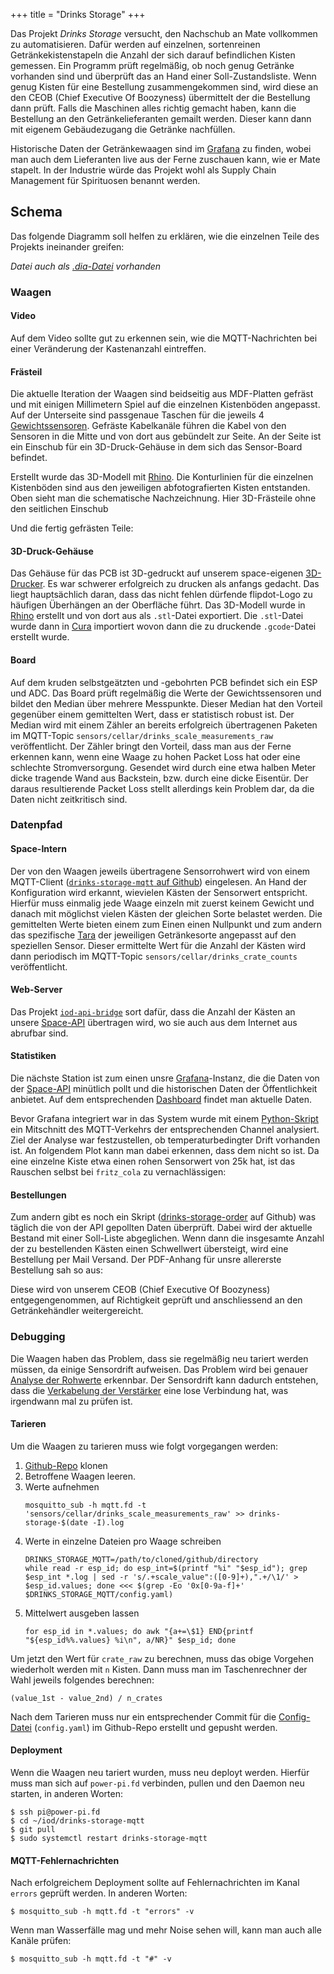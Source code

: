 +++
title = "Drinks Storage"
+++

Das Projekt *Drinks Storage* versucht, den Nachschub an Mate vollkommen
zu automatisieren. Dafür werden auf einzelnen, sortenreinen
Getränkekistenstapeln die Anzahl der sich darauf befindlichen Kisten
gemessen. Ein Programm prüft regelmäßig, ob noch genug Getränke
vorhanden sind und überprüft das an Hand einer Soll-Zustandsliste. Wenn
genug Kisten für eine Bestellung zusammengekommen sind, wird diese an
den CEOB (Chief Executive Of Boozyness) übermittelt der die Bestellung
dann prüft. Falls die Maschinen alles richtig gemacht haben, kann die
Bestellung an den Getränkelieferanten gemailt werden. Dieser kann dann
mit eigenem Gebäudezugang die Getränke nachfüllen.

Historische Daten der Getränkewaagen sind im
[Grafana](Grafana) zu finden, wobei man auch dem Lieferanten
live aus der Ferne zuschauen kann, wie er Mate stapelt. In der Industrie
würde das Projekt wohl als Supply Chain Management für Spirituosen
benannt werden.

## Schema

Das folgende Diagramm soll helfen zu erklären, wie die einzelnen Teile
des Projekts ineinander greifen:

<!-- [`{{attachment:drinks-storage.png||width=100%}}`{=mediawiki}](Projekte/Drinks%20Storage?action=AttachFile&do=get&target=drinks-storage.png) -->

*Datei auch als [.dia-Datei](attachment:drinks-storage.dia)
vorhanden*

### Waagen

#### Video

<!-- [`{{attachment:vimeo-link.png||width=800}}`{=mediawiki}](https://vimeo.com/234878854) -->

Auf dem Video sollte gut zu erkennen sein, wie die MQTT-Nachrichten bei
einer Veränderung der Kastenanzahl eintreffen.

#### Frästeil

<!-- {{attachment:kisten-schema.png||width=100%}} -->

Die aktuelle Iteration der Waagen sind beidseitig aus MDF-Platten
gefräst und mit einigen Millimetern Spiel auf die einzelnen Kistenböden
angepasst. Auf der Unterseite sind passgenaue Taschen für die jeweils 4
[Gewichtssensoren](https://www.aliexpress.com/item/1/32811319141.html).
Gefräste Kabelkanäle führen die Kabel von den Sensoren in die Mitte und
von dort aus gebündelt zur Seite. An der Seite ist ein Einschub für ein
3D-Druck-Gehäuse in dem sich das Sensor-Board befindet.

<!-- {{attachment:magic.gif||width=640}} -->

Erstellt wurde das 3D-Modell mit
[Rhino](https://www.rhino3d.com/). Die Konturlinien für die
einzelnen Kistenböden sind aus den jeweiligen abfotografierten Kisten
entstanden. Oben sieht man die schematische Nachzeichnung. Hier
3D-Frästeile ohne den seitlichen Einschub

<!-- {{attachment:aschorle_unten.jpg||width=100%}} -->

<!-- {{attachment:aschorle_oben.jpg||width=100%}} -->

Und die fertig gefrästen Teile:

<!-- {{attachment:mio_xxx.jpg||width=100%}} -->

#### 3D-Druck-Gehäuse

Das Gehäuse für das PCB ist 3D-gedruckt auf unserem space-eigenen
[3D-Drucker](3D-Drucker). Es war schwerer erfolgreich zu
drucken als anfangs gedacht. Das liegt hauptsächlich daran, dass das
nicht fehlen dürfende flipdot-Logo zu häufigen Überhängen an der
Oberfläche führt. Das 3D-Modell wurde in
[Rhino](https://www.rhino3d.com/) erstellt und von dort aus
als `.stl`-Datei exportiert. Die `.stl`-Datei wurde dann in
[Cura](https://ultimaker.com/en/products/ultimaker-cura-software)
importiert wovon dann die zu druckende `.gcode`-Datei erstellt wurde.

<!-- {{attachment:3d_druck_1.jpg||width=100%}} -->

<!-- {{attachment:einschub.jpg||width=100%}} -->

#### Board

Auf dem kruden selbstgeätzten und -gebohrten PCB befindet sich ein ESP
und ADC. Das Board prüft regelmäßig die Werte der Gewichtssensoren und
bildet den Median über mehrere Messpunkte. Dieser Median hat den Vorteil
gegenüber einem gemittelten Wert, dass er statistisch robust ist. Der
Median wird mit einem Zähler an bereits erfolgreich übertragenen Paketen
im MQTT-Topic `sensors/cellar/drinks_scale_measurements_raw`
veröffentlicht. Der Zähler bringt den Vorteil, dass man aus der Ferne
erkennen kann, wenn eine Waage zu hohen Packet Loss hat oder eine
schlechte Stromversorgung. Gesendet wird durch eine etwa halben Meter
dicke tragende Wand aus Backstein, bzw. durch eine dicke Eisentür. Der
daraus resultierende Packet Loss stellt allerdings kein Problem dar, da
die Daten nicht zeitkritisch sind.

<!-- {{attachment:lol_breakout.png||width=100%}} -->

<!-- {{attachment:breakout_haufen.jpg||width=100%}} -->

### Datenpfad

#### Space-Intern

Der von den Waagen jeweils übertragene Sensorrohwert wird von einem
MQTT-Client ([`drinks-storage-mqtt` auf
Github](https://github.com/flipdot/drinks-storage-mqtt))
eingelesen. An Hand der Konfiguration wird erkannt, wievielen Kästen der
Sensorwert entspricht. Hierfür muss einmalig jede Waage einzeln mit
zuerst keinem Gewicht und danach mit möglichst vielen Kästen der
gleichen Sorte belastet werden. Die gemittelten Werte bieten einem zum
Einen einen Nullpunkt und zum andern das spezifische
[Tara](https://de.wikipedia.org/wiki/Tara_(Gewicht)) der
jeweiligen Getränkesorte angepasst auf den speziellen Sensor. Dieser
ermittelte Wert für die Anzahl der Kästen wird dann periodisch im
MQTT-Topic `sensors/cellar/drinks_crate_counts` veröffentlicht.

<!-- {{attachment:waage_mit_eichstein.jpg||width=100%}} -->

#### Web-Server

Das Projekt
[`iod-api-bridge`](https://github.com/flipdot/iod-api-bridge)
sort dafür, dass die Anzahl der Kästen an unsere
[Space-API](Space-API) übertragen wird, wo sie auch aus dem
Internet aus abrufbar sind.

#### Statistiken

Die nächste Station ist zum einen unsre
[Grafana](Grafana)-Instanz, die die Daten von der
[Space-API](Space-API) minütlich pollt und die historischen
Daten der Öffentlichkeit anbietet. Auf dem entsprechenden
[Dashboard](https://stats.flipdot.org/dashboard/db/drinks-storage)
findet man aktuelle Daten.

Bevor Grafana integriert war in das System wurde mit einem
[Python-Skript](https://github.com/flipdot/drinks-storage-mqtt/blob/master/plot-raw.py)
ein Mitschnitt des MQTT-Verkehrs der entsprechenden Channel analysiert.
Ziel der Analyse war festzustellen, ob temperaturbedingter Drift
vorhanden ist. An folgendem Plot kann man dabei erkennen, dass dem nicht
so ist. Da eine einzelne Kiste etwa einen rohen Sensorwert von 25k hat,
ist das Rauschen selbst bei `fritz_cola` zu vernachlässigen:

<!-- {{attachment:no_drift.png||width=100%}} -->

#### Bestellungen

Zum andern gibt es noch ein Skript
([drinks-storage-order](https://github.com/flipdot/drinks-storage-order)
auf Github) was täglich die von der API gepollten Daten überprüft. Dabei
wird der aktuelle Bestand mit einer Soll-Liste abgeglichen. Wenn dann
die insgesamte Anzahl der zu bestellenden Kästen einen Schwellwert
übersteigt, wird eine Bestellung per Mail Versand. Der PDF-Anhang für
unsre allererste Bestellung sah so aus:

<!-- {{attachment:erste-bestellung.png||width=100%}} -->

Diese wird von unserem CEOB (Chief Executive Of Boozyness)
entgegengenommen, auf Richtigkeit geprüft und anschliessend an den
Getränkehändler weitergereicht.

### Debugging

Die Waagen haben das Problem, dass sie regelmäßig neu tariert werden
müssen, da einige Sensordrift aufweisen. Das Problem wird bei genauer
[Analyse der
Rohwerte](https://stats.flipdot.org/d/000000023/drinks-storage-debug)
erkennbar. Der Sensordrift kann dadurch entstehen, dass die [Verkabelung
der
Verstärker](https://github.com/flipdot/drinks-storage-state#hardware)
eine lose Verbindung hat, was irgendwann mal zu prüfen ist.

#### Tarieren

Um die Waagen zu tarieren muss wie folgt vorgegangen werden:

1. [Github-Repo](https://github.com/flipdot/drinks-storage-mqtt) klonen
2. Betroffene Waagen leeren.
3. Werte aufnehmen
   ```
   mosquitto_sub -h mqtt.fd -t 'sensors/cellar/drinks_scale_measurements_raw' >> drinks-storage-$(date -I).log
   ```
4. Werte in einzelne Dateien pro Waage schreiben
   ```
   DRINKS_STORAGE_MQTT=/path/to/cloned/github/directory
   while read -r esp_id; do esp_int=$(printf "%i" "$esp_id"); grep $esp_int *.log | sed -r 's/.+scale_value":([0-9]+),".+/\1/' > $esp_id.values; done <<< $(grep -Eo '0x[0-9a-f]+' $DRINKS_STORAGE_MQTT/config.yaml)
   ```
5. Mittelwert ausgeben lassen
   ```
   for esp_id in *.values; do awk "{a+=\$1} END{printf "${esp_id%%.values} %i\n", a/NR}" $esp_id; done
   ```

Um jetzt den Wert für `crate_raw` zu berechnen, muss das obige
Vorgehen wiederholt werden mit `n` Kisten. Dann muss man im
Taschenrechner der Wahl jeweils folgendes berechnen:

```
(value_1st - value_2nd) / n_crates
```

Nach dem Tarieren muss nur ein entsprechender Commit für die
[Config-Datei](https://github.com/flipdot/drinks-storage-mqtt/blob/master/config.yaml)
(`config.yaml`) im Github-Repo erstellt und gepusht werden.

#### Deployment

Wenn die Waagen neu tariert wurden, muss neu deployt werden. Hierfür
muss man sich auf `power-pi.fd` verbinden, pullen und den Daemon neu
starten, in anderen Worten:

```
$ ssh pi@power-pi.fd
$ cd ~/iod/drinks-storage-mqtt
$ git pull
$ sudo systemctl restart drinks-storage-mqtt
```

#### MQTT-Fehlernachrichten

Nach erfolgreichem Deployment sollte auf Fehlernachrichten im Kanal
`errors` geprüft werden. In anderen Worten:

```
$ mosquitto_sub -h mqtt.fd -t "errors" -v
```

Wenn man Wasserfälle mag und mehr Noise sehen will, kann man auch alle
Kanäle prüfen:

```
$ mosquitto_sub -h mqtt.fd -t "#" -v
```
